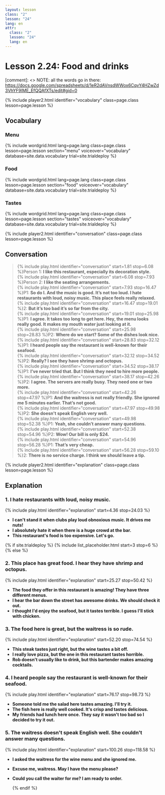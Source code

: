 ```yaml
---
layout: lesson
class: "2"
lesson: "24"
lang: en
attr:
  class: "2"
  lesson: "24"
  lang: en
---
```



# Lesson 2.24: Food and drinks  

[comment]: <> NOTE: all the words go in there: https://docs.google.com/spreadsheets/d/1eR2dAVnsdWWox6CqvY4HZwZd3VhYF9IME_EfQQAfXTs/edit#gid=0

{% include player2.html identifier="vocabulary" class=page.class lesson=page.lesson %}
## Vocabulary 

### Menu

{% include wordgrid.html lang=page.lang
		class=page.class 
		lesson=page.lesson 
		section="menu"
		voiceover="vocabulary"
		database=site.data.vocabulary 
		trial=site.trialdeploy %}    

### Food
{% include wordgrid.html lang=page.lang
		class=page.class 
		lesson=page.lesson 
		section="food"
		voiceover="vocabulary"
		database=site.data.vocabulary 
		trial=site.trialdeploy %}    

### Tastes
{% include wordgrid.html lang=page.lang
		class=page.class 
		lesson=page.lesson 
		section="tastes"
		voiceover="vocabulary"
		database=site.data.vocabulary 
		trial=site.trialdeploy %}     


{% include player2.html identifier="conversation" class=page.class lesson=page.lesson %}

## Conversation

> {% include play.html identifier="conversation" start=1.81 stop=6.08 %}Person 1: __I like this restaurant, especially its decoration style.__   
> {% include play.html identifier="conversation" start=6.08 stop=7.93 %}Person 2: __I like the seating arrangements.__    
> {% include play.html identifier="conversation" start=7.93 stop=16.47 %}P1: __So do I. And the music is good. It’s not too loud. I hate restaurants with loud, noisy music. This place feels really relaxed.__    
> {% include play.html identifier="conversation" start=16.47 stop=19.01 %}2: __But it’s too bad it’s so far from the city.__  
> {% include play.html identifier="conversation" start=19.01 stop=25.98 %}P1: __I agree. It takes too long to get here. Hey, the menu looks really good. It makes my mouth water just looking at it.__  
> {% include play.html identifier="conversation" start=25.98 stop=28.83 %}P2: __Where do we start? Some of the dishes look nice.__  
> {% include play.html identifier="conversation" start=28.83 stop=32.12 %}P1: __I heard people say the restaurant is well-known for their seafood.__    
> {% include play.html identifier="conversation" start=32.12 stop=34.52 %}P2: __Really? I see they have shrimp and octopus.__  
> {% include play.html identifier="conversation" start=34.52 stop=38.17 %}P1: __I’ve never tried that. But I think they need to hire more people.__  
> {% include play.html identifier="conversation" start=38.17 stop=42.26 %}P2: __I agree. The servers are really busy. They need one or two more.__  
> {% include play.html identifier="conversation" start=42.26 stop=47.97 %}P1: __And the waitress is not really friendly. She ignored me 5 minutes earlier. That’s not good.__    
> {% include play.html identifier="conversation" start=47.97 stop=49.98 %}P2: __She doesn't speak English very well.__  
> {% include play.html identifier="conversation" start=49.98 stop=52.38 %}P1: __Yeah, she couldn’t answer many questions.__  
> {% include play.html identifier="conversation" start=52.38 stop=54.96 %}P2: __Wow! Our bill is only $24.__  
> {% include play.html identifier="conversation" start=54.96 stop=56.28 %}P1: __That’s very cheap.__    
> {% include play.html identifier="conversation" start=56.28 stop=59.10 %}2: __There is no service charge. I think we should leave a tip.__  

{% include player2.html identifier="explanation" class=page.class lesson=page.lesson %}
 

## Explanation
### 1.  I hate restaurants with loud, noisy music.
{% include play.html identifier="explanation" start=4.36 stop=24.03 %}
- __I can't stand it when clubs play loud obnoxious music. It drives me nuts!__
- __I absolutely hate it when there is a huge crowd at the bar.__
- __This restaurant's food is too expensive. Let's go.__


{% if site.trialdeploy %}
  {% include list_placeholder.html start=3 stop=6 %}
  {% else %}


### 2. This place has great food. I hear they have shrimp and octopus.
{% include play.html identifier="explanation" start=25.27 stop=50.42 %}
- __The food they offer in this restaurant is amazing! They have three different menus.__
- __I hear the bar down the street has awesome drinks. We should check it out.__
- __I thought I'd enjoy the seafood, but it tastes terrible. I guess I'll stick with chicken.__

### 3. The food here is great, but the waitress is so rude. 
{% include play.html identifier="explanation" start=52.20 stop=74.54 %}
- __This steak tastes just right, but the wine tastes a bit off.__
- __I really love pizza, but the one in this restaurant tastes horrible.__
- __Rob doesn't usually like to drink, but this bartender makes amazing cocktails.__


### 4. I heard people say the restaurant is well-known for their seafood.
{% include play.html identifier="explanation" start=76.17 stop=98.73 %}
- __Someone told me the salad here tastes amazing. I'll try it.__
- __The fish here is really well cooked. It's crisp and tastes delicious.__
- __My friends had lunch here once. They say it wasn't too bad so I decided to try it out.__

### 5. The waitress doesn't speak English well. She couldn't answer many questions.
{% include play.html identifier="explanation" start=100.26 stop=118.58 %}
- __I asked the waitress for the wine menu and she ignored me.__
- __Excuse me, waitress. May I have the menu please?__
- __Could you call the waiter for me? I am ready to order.__

  {% endif %}
